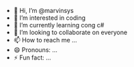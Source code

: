 - 👋 Hi, I’m @marvinsys
- 👀 I’m interested in coding
- 🌱 I’m currently learning cong c#
- 💞️ I’m looking to collaborate on everyone
- 📫 How to reach me ...
- 😄 Pronouns: ...
- ⚡ Fun fact: ...

<!---
marvinsys/marvinsys is a ✨ special ✨ repository because its `README.md` (this file) appears on your GitHub profile.
You can click the Preview link to take a look at your changes.
--->
